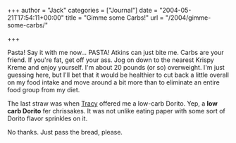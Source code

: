 +++
author = "Jack"
categories = ["Journal"]
date = "2004-05-21T17:54:11+00:00"
title = "Gimme some Carbs!"
url = "/2004/gimme-some-carbs/"

+++

Pasta! Say it with me now&#8230; PASTA! Atkins can just bite me. Carbs are your friend. If you're fat, get off your ass. Jog on down to the nearest Krispy Kreme and enjoy yourself. I'm about 20 pounds (or so) overweight. I'm just guessing here, but I'll bet that it would be healthier to cut back a little overall on my food intake and move around a bit more than to eliminate an entire food group from my diet.

The last straw was when [Tracy][1] offered me a low-carb Dorito. Yep, a **low carb Dorito** fer chrissakes. It was not unlike eating paper with some sort of Dorito flavor sprinkles on it.

No thanks. Just pass the bread, please.

 [1]: http://www.sistercat.com/